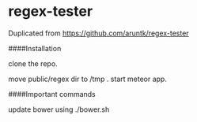 # regex-tester
Duplicated from https://github.com/aruntk/regex-tester


####Installation

clone the repo.

move public/regex dir to /tmp . 
start meteor app.


####Important commands

update bower using ./bower.sh

